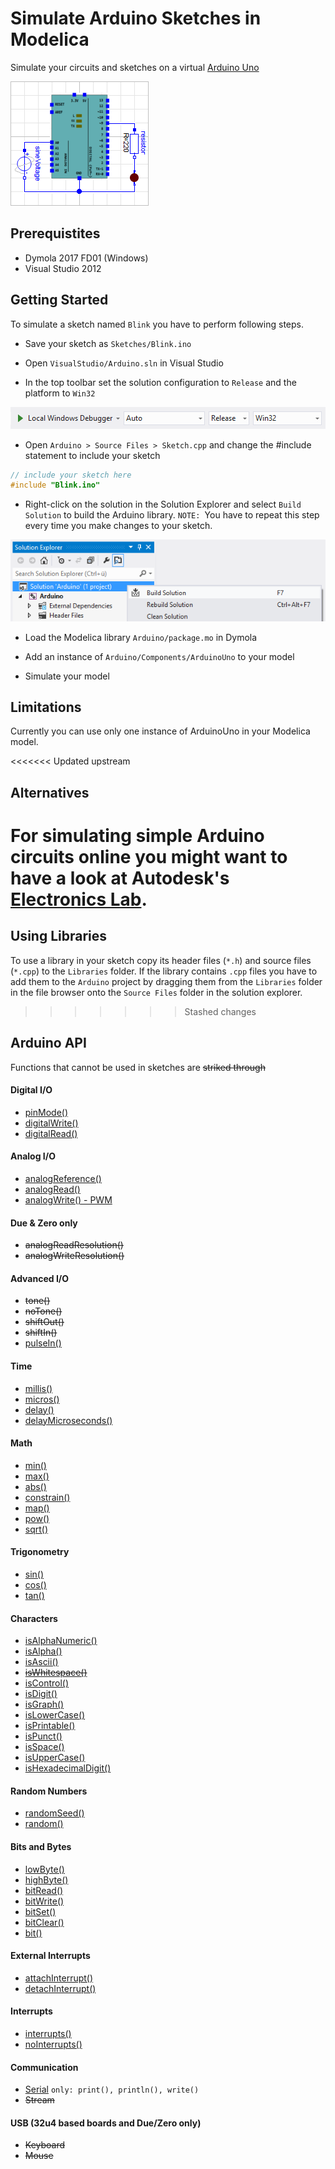 # Simulate Arduino Sketches in Modelica

Simulate your circuits and sketches on a virtual [Arduino Uno](https://www.arduino.cc/en/Main/ArduinoBoardUno)

![Circuit w/ Arduino](Arduino/Resources/Images/led_circuit.png)


## Prerequistites

- Dymola 2017 FD01 (Windows)
- Visual Studio 2012

## Getting Started

To simulate a sketch named `Blink` you have to perform following steps.

- Save your sketch as `Sketches/Blink.ino`

- Open `VisualStudio/Arduino.sln` in Visual Studio

- In the top toolbar set the solution configuration to `Release` and the platform to `Win32`

![Visual Studio Solution Configuration](Arduino/Resources/Images/solution_config.png)

- Open `Arduino > Source Files > Sketch.cpp` and change the #include statement
to include your sketch

```C
// include your sketch here
#include "Blink.ino"
```

- Right-click on the solution in the Solution Explorer and select `Build Solution` to build the Arduino library. `NOTE: `You have to repeat this step every time you make changes to your sketch.

![Solution Context Menu](Arduino/Resources/Images/build_solution.png)

- Load the Modelica library `Arduino/package.mo` in Dymola

- Add an instance of `Arduino/Components/ArduinoUno` to your model

- Simulate your model

## Limitations

Currently you can use only one instance of ArduinoUno in your Modelica model.

<<<<<<< Updated upstream
## Alternatives

For simulating simple Arduino circuits online you might want to have a look at
Autodesk's [Electronics Lab](https://circuits.io/lab).
=======
## Using Libraries

To use a library in your sketch copy its header files (`*.h`) and source files (`*.cpp`) to the `Libraries` folder. If the library contains `.cpp` files you have to add them to the `Arduino` project by dragging them from the `Libraries` folder in the file browser onto the `Source Files` folder in the solution explorer.
>>>>>>> Stashed changes

## Arduino API

Functions that cannot be used in sketches are ~~striked through~~

#### Digital I/O

- [pinMode()](https://www.arduino.cc/en/Reference/PinMode)
- [digitalWrite()](https://www.arduino.cc/en/Reference/DigitalWrite)
- [digitalRead()](https://www.arduino.cc/en/Reference/DigitalRead)

#### Analog I/O

- [analogReference()](https://www.arduino.cc/en/Reference/AnalogReference)
- [analogRead()](https://www.arduino.cc/en/Reference/AnalogRead)
- [analogWrite() - PWM](https://www.arduino.cc/en/Reference/AnalogWrite)

#### Due & Zero only

- ~~analogReadResolution()~~
- ~~analogWriteResolution()~~

#### Advanced I/O

- ~~tone()~~
- ~~noTone()~~
- ~~shiftOut()~~
- ~~shiftIn()~~
- [pulseIn()](https://www.arduino.cc/en/Reference/PulseIn)

#### Time

- [millis()](https://www.arduino.cc/en/Reference/Millis)
- [micros()](https://www.arduino.cc/en/Reference/Micros)
- [delay()](https://www.arduino.cc/en/Reference/Delay)
- [delayMicroseconds()](https://www.arduino.cc/en/Reference/DelayMicroseconds)

#### Math

- [min()](https://www.arduino.cc/en/Reference/Min)
- [max()](https://www.arduino.cc/en/Reference/Max)
- [abs()](https://www.arduino.cc/en/Reference/Abs)
- [constrain()](https://www.arduino.cc/en/Reference/Constrain)
- [map()](https://www.arduino.cc/en/Reference/Map)
- [pow()](https://www.arduino.cc/en/Reference/Pow)
- [sqrt()](https://www.arduino.cc/en/Reference/Sqrt)

#### Trigonometry

- [sin()](https://www.arduino.cc/en/Reference/Sin)
- [cos()](https://www.arduino.cc/en/Reference/Cos)
- [tan()](https://www.arduino.cc/en/Reference/Tan)

#### Characters

- [isAlphaNumeric()](https://www.arduino.cc/en/Reference/IsAlphaNumeric)
- [isAlpha()](https://www.arduino.cc/en/Reference/IsAlpha)
- [isAscii()](https://www.arduino.cc/en/Reference/IsAscii)
- ~~[isWhitespace()](https://www.arduino.cc/en/Reference/IsWhitespace)~~
- [isControl()](https://www.arduino.cc/en/Reference/IsControl)
- [isDigit()](https://www.arduino.cc/en/Reference/IsDigit)
- [isGraph()](https://www.arduino.cc/en/Reference/IsGraph)
- [isLowerCase()](https://www.arduino.cc/en/Reference/IsLowerCase)
- [isPrintable()](https://www.arduino.cc/en/Reference/IsPrintable)
- [isPunct()](https://www.arduino.cc/en/Reference/IsPunct)
- [isSpace()](https://www.arduino.cc/en/Reference/IsSpace)
- [isUpperCase()](https://www.arduino.cc/en/Reference/IsUpperCase)
- [isHexadecimalDigit()](https://www.arduino.cc/en/Reference/IsHexadecimalDigit)

#### Random Numbers

- [randomSeed()](https://www.arduino.cc/en/Reference/RandomSeed)
- [random()](https://www.arduino.cc/en/Reference/Random)

#### Bits and Bytes

- [lowByte()](https://www.arduino.cc/en/Reference/LowByte)
- [highByte()](https://www.arduino.cc/en/Reference/HighByte)
- [bitRead()](https://www.arduino.cc/en/Reference/BitRead)
- [bitWrite()](https://www.arduino.cc/en/Reference/BitWrite)
- [bitSet()](https://www.arduino.cc/en/Reference/BitSet)
- [bitClear()](https://www.arduino.cc/en/Reference/BitClear)
- [bit()](https://www.arduino.cc/en/Reference/Bit)

#### External Interrupts

- [attachInterrupt()](https://www.arduino.cc/en/Reference/AttachInterrupt)
- [detachInterrupt()](https://www.arduino.cc/en/Reference/DetachInterrupt)

#### Interrupts

- [interrupts()](https://www.arduino.cc/en/Reference/Interrupts)
- [noInterrupts()](https://www.arduino.cc/en/Reference/NoInterrupts)

#### Communication

- [Serial](https://www.arduino.cc/en/Reference/Serial) `only: print(), println(), write()`
- ~~Stream~~

#### USB (32u4 based boards and Due/Zero only)

- ~~Keyboard~~
- ~~Mouse~~
